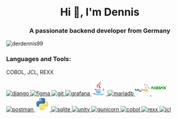 <h1 align="center">Hi 👋, I'm Dennis</h1>
<h3 align="center">A passionate backend developer from Germany</h3>

<p align="left"> <img src="https://komarev.com/ghpvc/?username=derdennis99&label=Profile%20views&color=0e75b6&style=flat" alt="derdennis99" /> </p>

<h3 align="left">Languages and Tools:</h3>
<p align="left">COBOL, JCL, REXX</p>

<p align="left"> <a href="https://www.djangoproject.com/" target="_blank" rel="noreferrer"> <img src="https://cdn.worldvectorlogo.com/logos/django.svg" alt="django" width="40" height="40"/> </a> <a href="https://www.figma.com/" target="_blank" rel="noreferrer"> <img src="https://www.vectorlogo.zone/logos/figma/figma-icon.svg" alt="figma" width="40" height="40"/> </a> <a href="https://git-scm.com/" target="_blank" rel="noreferrer"> <img src="https://www.vectorlogo.zone/logos/git-scm/git-scm-icon.svg" alt="git" width="40" height="40"/> </a> <a href="https://grafana.com" target="_blank" rel="noreferrer"> <img src="https://www.vectorlogo.zone/logos/grafana/grafana-icon.svg" alt="grafana" width="40" height="40"/> </a> <a href="https://www.java.com" target="_blank" rel="noreferrer"> <img src="https://raw.githubusercontent.com/devicons/devicon/master/icons/java/java-original.svg" alt="java" width="40" height="40"/> </a> <a href="https://mariadb.org/" target="_blank" rel="noreferrer"> <img src="https://www.vectorlogo.zone/logos/mariadb/mariadb-icon.svg" alt="mariadb" width="40" height="40"/> </a> <a href="https://www.mysql.com/" target="_blank" rel="noreferrer"> <img src="https://raw.githubusercontent.com/devicons/devicon/master/icons/mysql/mysql-original-wordmark.svg" alt="mysql" width="40" height="40"/> </a> <a href="https://www.nginx.com" target="_blank" rel="noreferrer"> <img src="https://raw.githubusercontent.com/devicons/devicon/master/icons/nginx/nginx-original.svg" alt="nginx" width="40" height="40"/> </a> <a href="https://postman.com" target="_blank" rel="noreferrer"> <img src="https://www.vectorlogo.zone/logos/getpostman/getpostman-icon.svg" alt="postman" width="40" height="40"/> </a> <a href="https://www.python.org" target="_blank" rel="noreferrer"> <img src="https://raw.githubusercontent.com/devicons/devicon/master/icons/python/python-original.svg" alt="python" width="40" height="40"/> </a> <a href="https://www.sqlite.org/" target="_blank" rel="noreferrer"> <img src="https://www.vectorlogo.zone/logos/sqlite/sqlite-icon.svg" alt="sqlite" width="40" height="40"/> </a> <a href="https://unity.com/" target="_blank" rel="noreferrer"> <img src="https://www.vectorlogo.zone/logos/unity3d/unity3d-icon.svg" alt="unity" width="40" height="40"/> </a> <a href="https://gunicorn.org/" target="_blank" rel="noreferrer"> <img src="https://github.com/derDennis99/derdennis99/assets/59368378/5af10b27-f45c-4b93-b27f-b602baba7a37" alt="gunicorn" width="40" height="40"/> </a> <a href="https://www.ibm.com/docs/de/i/7.3?topic=languages-cobol" target="_blank" rel="noreferrer"> <img src="https://github.com/derDennis99/derdennis99/assets/59368378/23286fd0-5261-4df5-8f60-8fb72d038c23" alt="cobol" width="40" height="40"/> </a> <a href="https://www.ibm.com/docs/en/zos/2.5.0?topic=programming-rexx-language" target="_blank" rel="noreferrer"> <img src="https://github.com/derDennis99/derdennis99/assets/59368378/e9c3ede7-35ca-493e-8e21-f856903d8dca" alt="rexx" width="40" height="40"/> </a> <a href="https://www.ibm.com/docs/en/zos-basic-skills?topic=collection-basic-jcl-concepts" target="_blank" rel="noreferrer"> <img src="https://github.com/derDennis99/derdennis99/assets/59368378/d8809276-8170-415b-9e4c-67ffba19072f" alt="jcl" width="40" height="40"/> </a></p>
